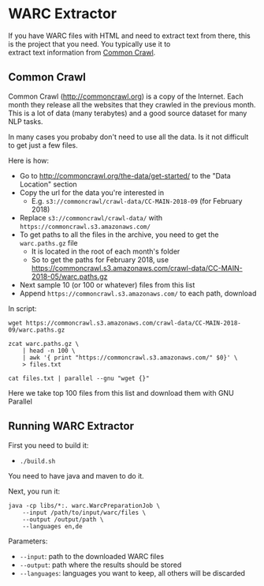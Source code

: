 # WARC Extractor

If you have WARC files with HTML and need to extract text from there, this is 
the project that you need. You typically use it to  
extract text information from [Common Crawl](http://commoncrawl.org).


## Common Crawl

Common Crawl (http://commoncrawl.org) is a copy of the Internet. Each month they release all the 
websites that they crawled in the previous month. This is a lot of data (many terabytes) and a 
good source dataset for many NLP tasks.

In many cases you probaby don't need to use all the data. Is it not difficult to get just 
a few files. 

Here is how:

- Go to http://commoncrawl.org/the-data/get-started/ to the "Data Location" section
- Copy the url for the data you're interested in
  - E.g. `s3://commoncrawl/crawl-data/CC-MAIN-2018-09` (for February 2018)
- Replace `s3://commoncrawl/crawl-data/` with `https://commoncrawl.s3.amazonaws.com/`
- To get paths to all the files in the archive, you need to get the `warc.paths.gz` file
  - It is located in the root of each month's folder
  - So to get the paths for February 2018, use https://commoncrawl.s3.amazonaws.com/crawl-data/CC-MAIN-2018-05/warc.paths.gz
- Next sample 10 (or 100 or whatever) files from this list
- Append `https://commoncrawl.s3.amazonaws.com/` to each path, download 

In script:

    wget https://commoncrawl.s3.amazonaws.com/crawl-data/CC-MAIN-2018-09/warc.paths.gz

    zcat warc.paths.gz \
        | head -n 100 \
        | awk '{ print "https://commoncrawl.s3.amazonaws.com/" $0}' \
        > files.txt

    cat files.txt | parallel --gnu "wget {}"

Here we take top 100 files from this list and download them with GNU Parallel 


## Running WARC Extractor 

First you need to build it:

- `./build.sh`

You need to have java and maven to do it.

Next, you run it:

    java -cp libs/*:. warc.WarcPreparationJob \
        --input /path/to/input/warc/files \
        --output /output/path \
        --languages en,de

Parameters:

- `--input`: path to the downloaded WARC files
- `--output`: path where the results should be stored
- `--languages`: languages you want to keep, all others will be discarded 
